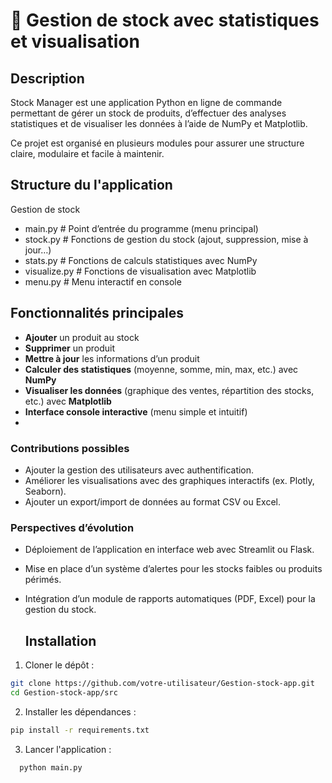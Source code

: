 # 🏪 Gestion de stock avec statistiques et visualisation
## Description
Stock Manager est une application Python en ligne de commande permettant de gérer un stock de produits, d’effectuer des analyses statistiques et de visualiser les données à l’aide de NumPy et Matplotlib.

Ce projet est organisé en plusieurs modules pour assurer une structure claire, modulaire et facile à maintenir.

##  Structure du l'application 
Gestion de stock

- main.py              # Point d’entrée du programme (menu principal)
- stock.py             # Fonctions de gestion du stock (ajout, suppression, mise à jour…)
- stats.py             # Fonctions de calculs statistiques avec NumPy
- visualize.py         # Fonctions de visualisation avec Matplotlib
- menu.py              # Menu interactif en console

##  Fonctionnalités principales

-  **Ajouter** un produit au stock
-  **Supprimer** un produit
-  **Mettre à jour** les informations d’un produit
-  **Calculer des statistiques** (moyenne, somme, min, max, etc.) avec **NumPy**
-  **Visualiser les données** (graphique des ventes, répartition des stocks, etc.) avec **Matplotlib**
-  **Interface console interactive** (menu simple et intuitif)
-  
### Contributions possibles
- Ajouter la gestion des utilisateurs avec authentification.   
- Améliorer les visualisations avec des graphiques interactifs (ex. Plotly, Seaborn).  
- Ajouter un export/import de données au format CSV ou Excel.  

### Perspectives d’évolution
- Déploiement de l’application en interface web avec Streamlit ou Flask.  
- Mise en place d’un système d’alertes pour les stocks faibles ou produits périmés.  
- Intégration d’un module de rapports automatiques (PDF, Excel) pour la gestion du stock.

  ## Installation

1. Cloner le dépôt :
```bash
git clone https://github.com/votre-utilisateur/Gestion-stock-app.git
cd Gestion-stock-app/src
```
2. Installer les dépendances :
```bash
pip install -r requirements.txt
```
3. Lancer l'application :
```bash
  python main.py
```







